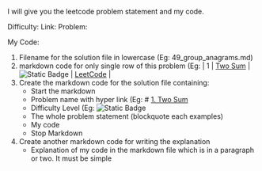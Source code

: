 I will give you the leetcode problem statement and my code.

Difficulty: 
Link: 
Problem:


My Code:


1. Filename for the solution file in lowercase (Eg: 49_group_anagrams.md)
2. markdown code for only single row of this problem 
      (Eg: | 1 | [Two Sum](solutions/1_Two_Sum.md) | ![Static Badge](https://img.shields.io/badge/Easy-brightgreen)          | [LeetCode](https://leetcode.com/problems/two-sum/) |
3. Create the markdown code for the solution file containing:
    - Start the markdown
    - Problem name with hyper link  (Eg: # [1. Two Sum](https://leetcode.com/problems/two-sum)
    - Difficulty Level (Eg: ![Static Badge](https://img.shields.io/badge/Difficulty-Easy-brightgreen)
    - The whole problem statement (blockquote each examples)
    - My code
    - Stop Markdown
4. Create another markdown code for writing the explanation
    - Explanation of my code in the markdown file which is in a paragraph or two. It must be simple


